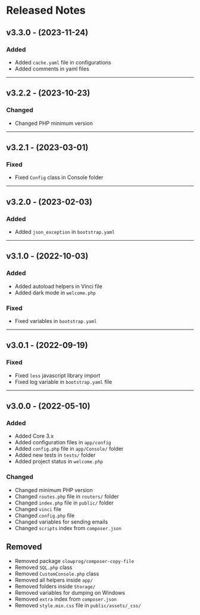# Released Notes

## v3.3.0 - (2023-11-24)

### Added

- Added `cache.yaml` file in configurations
- Added comments in yaml files

--------------------------------------------------------------------------

## v3.2.2 - (2023-10-23)

### Changed

- Changed PHP minimum version

--------------------------------------------------------------------------

## v3.2.1 - (2023-03-01)

### Fixed

- Fixed `Config` class in Console folder

--------------------------------------------------------------------------

## v3.2.0 - (2023-02-03)

### Added

- Added `json_exception` in `bootstrap.yaml`

--------------------------------------------------------------------------

## v3.1.0 - (2022-10-03)

### Added

- Added autoload helpers in Vinci file
- Added dark mode in `welcome.php`

### Fixed

- Fixed variables in `bootstrap.yaml`

--------------------------------------------------------------------------

## v3.0.1 - (2022-09-19)

### Fixed

- Fixed `less` javascript library import
- Fixed log variable in `bootstrap.yaml` file

--------------------------------------------------------------------------

## v3.0.0 - (2022-05-10)

### Added

- Added Core 3.x
- Added configuration files in `app/config`
- Added `config.php` file in `app/Console/` folder
- Added new tests in `tests/` folder
- Added project status in `welcome.php`

### Changed

- Changed minimum PHP version
- Changed `routes.php` file in `routers/` folder
- Changed `index.php` file in `public/` folder
- Changed `vinci` file
- Changed `config.php` file
- Changed variables for sending emails
- Changed `scripts` index from `composer.json`

## Removed

- Removed package `slowprog/composer-copy-file`
- Removed `SQL.php` class
- Removed `CustomConsole.php` class
- Removed all helpers inside `app/`
- Removed folders inside `Storage/`
- Removed variables for dumping on Windows
- Removed `extra` index from `composer.json`
- Removed `style.min.css` file in `public/assets/_css/`